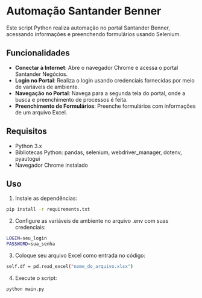 # Automação Santander Benner

Este script Python realiza automação no portal Santander Benner, acessando informações e preenchendo formulários usando Selenium.

## Funcionalidades

- **Conectar à Internet**: Abre o navegador Chrome e acessa o portal Santander Negócios.
- **Login no Portal**: Realiza o login usando credenciais fornecidas por meio de variáveis de ambiente.
- **Navegação no Portal**: Navega para a segunda tela do portal, onde a busca e preenchimento de processos é feita.
- **Preenchimento de Formulários**: Preenche formulários com informações de um arquivo Excel.

## Requisitos

- Python 3.x
- Bibliotecas Python: pandas, selenium, webdriver_manager, dotenv, pyautogui
- Navegador Chrome instalado

## Uso

1. Instale as dependências:
```bash
pip install -r requirements.txt
```

2. Configure as variáveis de ambiente no arquivo .env com suas credenciais:
```bash
LOGIN=seu_login
PASSWORD=sua_senha
```

3. Coloque seu arquivo Excel como entrada no código:
```bash
self.df = pd.read_excel("nome_do_arquivo.xlsx")
```

4. Execute o script:
```bash
python main.py
```